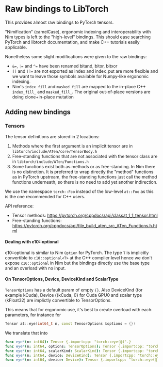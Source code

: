 # Raw bindings to LibTorch

This provides almost raw bindings to PyTorch tensors.

"Nimification" (camelCase), ergonomic indexing and interoperability with Nim types is left to the "high-level" bindings.
This should ease searching PyTorch and libtorch documentation,
and make C++ tutorials easily applicable.

Nonetheless some slight modifications were given to the raw bindings:
- `&=`, `|=` and `^=` have been renamed bitand, bitor, bitxor
- `[]` and `[]=` are not exported as index and index_put are more flexible
  and we want to leave those symbols available for Numpy-like ergonomic indexing.
- Nim's `index_fill` and `masked_fill` are mapped to the in-place
  C++ `index_fill_` and `masked_fill_`.
  The original out-of-place versions are doing clone+in-place mutation

## Adding new bindings

### Tensors

The tensor definitions are stored in 2 locations:

1. Methods where the first argument is an implicit tensor are in `libtorch/include/ATen/core/TensorBody.h`
2. Free-standing functions that are not associated with the tensor class
   are in `libtorch/include/ATen/Functions.h`
3. Some functions exist both as methods or as free-standing.
   In Nim there is no distinction. It is preferred to wrap
   directly the "method" functions as in PyTorch upstream,
   the free-standing functions just call the method functions underneath,
   so there is no need to add yet another indirection.

We use the namespace `torch::Foo` instead of the low-level `at::Foo`
as this is the one recommended for C++ users.

API reference:
- Tensor methods: https://pytorch.org/cppdocs/api/classat_1_1_tensor.html
- Free-standing functions: https://pytorch.org/cppdocs/api/file_build_aten_src_ATen_Functions.h.html

#### Dealing with c10::optional

c10::optional is similar to Nim `Option` for PyTorch.
The type `T` is implicitly convertible to `c10::optional<T>` at the C++ compiler level
hence we don't expose `c10::optional` in Nim but the bindings directly use the base type and an overload with no input.

#### On TensorOptions, Device, DeviceKind and ScalarType

`TensorOptions` has a default param of empty `{}`.
Also DeviceKind (for example kCuda), Device ({kCuda, 0} for Cuda GPU0 and scalar type (kFloat32) are implictly convertible to TensorOptions.

This means that for ergonomic use, it's best to create overload with each parameters, for instance for

```C++
Tensor at::eye(int64_t n, const TensorOptions &options = {})
```

We translate that into
```Nim
func eye*(n: int64): Tensor {.importcpp: "torch::eye(@)".}
func eye*(n: int64, options: TensorOptions): Tensor {.importcpp: "torch::eye(@)".}
func eye*(n: int64, scalarKind: ScalarKind): Tensor {.importcpp: "torch::eye(@)".}
func eye*(n: int64, device: DeviceKind): Tensor {.importcpp: "torch::eye(@)".}
func eye*(n: int64, device: Device): Tensor {.importcpp: "torch::eye(@)".}
```
